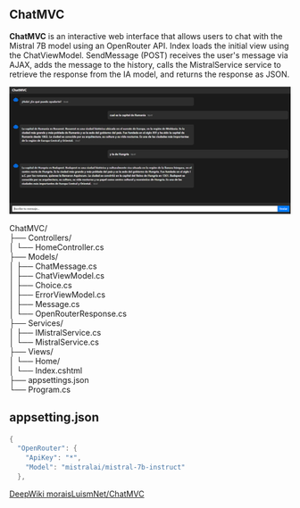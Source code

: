 ## ChatMVC

**ChatMVC** is an interactive web interface that allows users to chat with the Mistral 7B model using an OpenRouter API. Index loads the initial view using the ChatViewModel. SendMessage (POST) receives the user's message via AJAX, adds the message to the history, calls the MistralService service to retrieve the response from the IA model, and returns the response as JSON.

![ChatAPI](img/ChatMVC_01.png)

ChatMVC/  
├── Controllers/  
│   └── HomeController.cs  
├── Models/  
│   ├── ChatMessage.cs  
│   ├── ChatViewModel.cs  
│   ├── Choice.cs  
│   ├── ErrorViewModel.cs  
│   ├── Message.cs  
│   └── OpenRouterResponse.cs   
├── Services/  
│   ├── IMistralService.cs   
│   └── MistralService.cs   
├── Views/  
│   └── Home/        
│     └── Index.cshtml  
├── appsettings.json     
└── Program.cs    

## appsetting.json
```cs 
{
  "OpenRouter": {
    "ApiKey": "*",
    "Model": "mistralai/mistral-7b-instruct"
  },
``` 

[DeepWiki moraisLuismNet/ChatMVC](https://deepwiki.com/moraisLuismNet/ChatMVC)